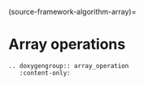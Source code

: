 (source-framework-algorithm-array)=
# Array operations


```{eval-rst}
.. doxygengroup:: array_operation
   :content-only:
```
